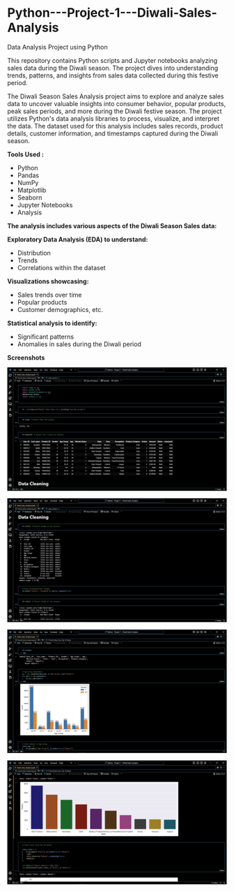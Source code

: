# Python---Project-1---Diwali-Sales-Analysis
Data Analysis Project using Python


<p>This repository contains Python scripts and Jupyter notebooks analyzing sales data during the Diwali season. The project dives into understanding trends, patterns, and insights from sales data collected during this festive period.</p>


<p>The Diwali Season Sales Analysis project aims to explore and analyze sales data to uncover valuable insights into consumer behavior, popular products, peak sales periods, and more during the Diwali festive season. The project utilizes Python's data analysis libraries to process, visualize, and interpret the data. The dataset used for this analysis includes sales records, product details, customer information, and timestamps captured during the Diwali season.</p>


<p><b>Tools Used :</b></p>
<ul>
    <li>Python</li>
    <li>Pandas</li>
    <li>NumPy</li>
    <li>Matplotlib</li>
    <li>Seaborn</li>
    <li>Jupyter Notebooks</li>
    <li>Analysis</li>
</ul>

<p><b>The analysis includes various aspects of the Diwali Season Sales data:</b></p>
<p><b>Exploratory Data Analysis (EDA) to understand:</b></p>
<ul>
    <li>Distribution</li>
    <li>Trends</li>
    <li>Correlations within the dataset</li>
</ul>

<p><b>Visualizations showcasing:</b></p>
<ul>
    <li>Sales trends over time</li>
    <li>Popular products</li>
    <li>Customer demographics, etc.</li>
</ul>

<p><b>Statistical analysis to identify:</b></p>
<ul>
    <li>Significant patterns</li>
    <li>Anomalies in sales during the Diwali period</li>
</ul>

<b><p>Screenshots</b></p>
<p><img src = "https://github.com/shloktilokani/Python---Project-1---Diwali-Sales-Analysis/blob/main/images/2023-12-09%2001_09_00-.png"></p>
<p><img src = "https://github.com/shloktilokani/Python---Project-1---Diwali-Sales-Analysis/blob/main/images/2023-12-09%2001_09_15-.png"></p>
<p><img src = "https://github.com/shloktilokani/Python---Project-1---Diwali-Sales-Analysis/blob/main/images/2023-12-09%2001_12_23-.png"></p>
<p><img src = "https://github.com/shloktilokani/Python---Project-1---Diwali-Sales-Analysis/blob/main/images/q.png"></p>

